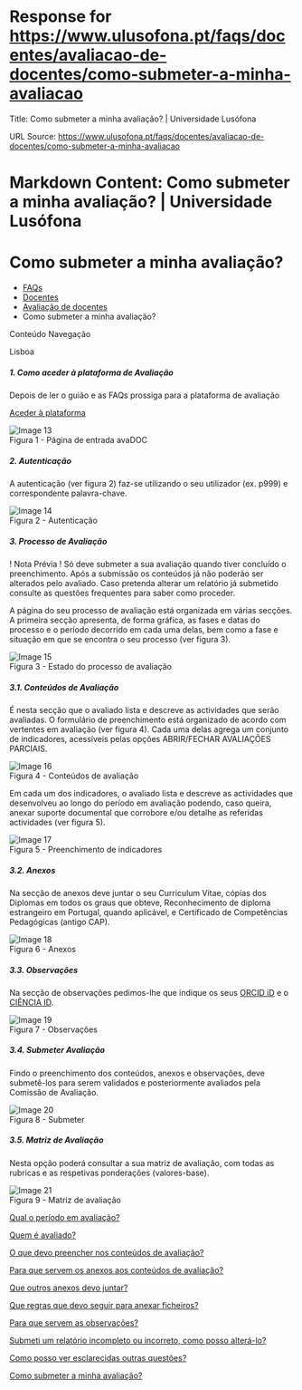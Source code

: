 # Response for https://www.ulusofona.pt/faqs/docentes/avaliacao-de-docentes/como-submeter-a-minha-avaliacao

Title: Como submeter a minha avaliação? | Universidade Lusófona

URL Source: https://www.ulusofona.pt/faqs/docentes/avaliacao-de-docentes/como-submeter-a-minha-avaliacao

Markdown Content:
Como submeter a minha avaliação? | Universidade Lusófona
===============

 

Como submeter a minha avaliação?
================================

*   [FAQs](https://www.ulusofona.pt/faqs/)
*   [Docentes](https://www.ulusofona.pt/faqs/docentes)
*   [Avaliação de docentes](https://www.ulusofona.pt/faqs/docentes/avaliacao-de-docentes)
*   Como submeter a minha avaliação?

[](https://www.ulusofona.pt/)

Conteúdo Navegação

Lisboa

##### 1\. Como aceder à plataforma de Avaliação

Depois de ler o guião e as FAQs prossiga para a plataforma de avaliação

[Aceder à plataforma](https://secure.ensinolusofona.pt/avadoc)

![Image 13](https://www.ulusofona.pt/media/avaliacao-doc.png)  
Figura 1 - Página de entrada avaDOC

##### 2\. Autenticação

A autenticação (ver figura 2) faz-se utilizando o seu utilizador (ex. p999) e correspondente palavra-chave.

![Image 14](https://www.ulusofona.pt/media/autenticacao.png)  
Figura 2 - Autenticação

##### 3\. Processo de Avaliação

! Nota Prévia ! Só deve submeter a sua avaliação quando tiver concluído o preenchimento. Após a submissão os conteúdos já não poderão ser alterados pelo avaliado. Caso pretenda alterar um relatório já submetido consulte as questões frequentes para saber como proceder.

A página do seu processo de avaliação está organizada em várias secções. A primeira secção apresenta, de forma gráfica, as fases e datas do processo e o período decorrido em cada uma delas, bem como a fase e situação em que se encontra o seu processo (ver figura 3).

![Image 15](https://www.ulusofona.pt/media/estado-processo-ava.png)  
Figura 3 - Estado do processo de avaliação

##### 3.1. Conteúdos de Avaliação

É nesta secção que o avaliado lista e descreve as actividades que serão avaliadas. O formulário de preenchimento está organizado de acordo com vertentes em avaliação (ver figura 4). Cada uma delas agrega um conjunto de indicadores, acessíveis pelas opções ABRIR/FECHAR AVALIAÇÕES PARCIAIS.

![Image 16](https://www.ulusofona.pt/media/conteudos-avaliacao.png)  
Figura 4 - Conteúdos de avaliação

Em cada um dos indicadores, o avaliado lista e descreve as actividades que desenvolveu ao longo do período em avaliação podendo, caso queira, anexar suporte documental que corrobore e/ou detalhe as referidas actividades (ver figura 5).

![Image 17](https://www.ulusofona.pt/media/preenchimento-indicadores.png)  
Figura 5 - Preenchimento de indicadores

##### 3.2. Anexos

Na secção de anexos deve juntar o seu Curriculum Vitae, cópias dos Diplomas em todos os graus que obteve, Reconhecimento de diploma estrangeiro em Portugal, quando aplicável, e Certificado de Competências Pedagógicas (antigo CAP).

![Image 18](https://www.ulusofona.pt/media/anexos.png)  
Figura 6 - Anexos

##### 3.3. Observações

Na secção de observações pedimos-lhe que indique os seus [ORCID iD](http://orcid.org/) e o [CIÊNCIA ID](http://www.cienciavitae.pt/).

![Image 19](https://www.ulusofona.pt/media/observacoes.png)  
Figura 7 - Observações

##### 3.4. Submeter Avaliação

Findo o preenchimento dos conteúdos, anexos e observações, deve submetê-los para serem validados e posteriormente avaliados pela Comissão de Avaliação.

![Image 20](https://www.ulusofona.pt/media/submeter.png)  
Figura 8 - Submeter

##### 3.5. Matriz de Avaliação

Nesta opção poderá consultar a sua matriz de avaliação, com todas as rubricas e as respetivas ponderações (valores-base).

![Image 21](https://www.ulusofona.pt/media/matriz-avaliacao.png)  
Figura 9 - Matriz de avaliação

[Qual o período em avaliação?](https://www.ulusofona.pt/faqs/docentes/avaliacao-de-docentes/qual-o-periodo-em-avaliacao)

[Quem é avaliado?](https://www.ulusofona.pt/faqs/docentes/avaliacao-de-docentes/quem-e-avaliado)

[O que devo preencher nos conteúdos de avaliação?](https://www.ulusofona.pt/faqs/docentes/avaliacao-de-docentes/o-que-devo-preencher-nos-conteudos-de-avaliacao)

[Para que servem os anexos aos conteúdos de avaliação?](https://www.ulusofona.pt/faqs/docentes/avaliacao-de-docentes/para-que-servem-os-anexos-aos-conteudos-de-avaliacao)

[Que outros anexos devo juntar?](https://www.ulusofona.pt/faqs/docentes/avaliacao-de-docentes/que-outros-anexos-devo-juntar)

[Que regras que devo seguir para anexar ficheiros?](https://www.ulusofona.pt/faqs/docentes/avaliacao-de-docentes/que-regras-que-devo-seguir-para-anexar-ficheiros)

[Para que servem as observações?](https://www.ulusofona.pt/faqs/docentes/avaliacao-de-docentes/para-que-servem-as-observacoes)

[Submeti um relatório incompleto ou incorreto, como posso alterá-lo?](https://www.ulusofona.pt/faqs/docentes/avaliacao-de-docentes/submeti-um-relatorio-incompleto-ou-incorreto-como-posso-alteralo)

[Como posso ver esclarecidas outras questões?](https://www.ulusofona.pt/faqs/docentes/avaliacao-de-docentes/como-posso-ver-esclarecidas-outras-questoes)

[Como submeter a minha avaliação?](https://www.ulusofona.pt/faqs/docentes/avaliacao-de-docentes/como-submeter-a-minha-avaliacao)

